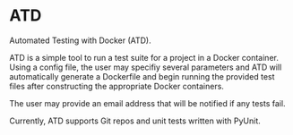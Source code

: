 # ATD
Automated Testing with Docker (ATD).

ATD is a simple tool to run a test suite for a project in a Docker container. Using a config file, the user may specifiy several parameters and ATD will automatically generate a Dockerfile and begin running the provided test files after constructing the appropriate Docker containers.

The user may provide an email address that will be notified if any tests fail.

Currently, ATD supports Git repos and unit tests written with PyUnit. 
